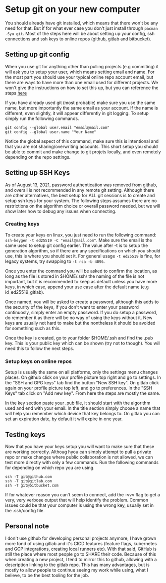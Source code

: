 # Setup git on your new computer

You should already have git installed, which means that there won't be any need for that. But if for what ever case you don't just install through 
`pacman -Syu git`. Most of the steps here will be about setting up your config, ssh connections and ssh keys to online repos (github, gitlab and bitbucket).

## Setting up git config
When you use git for anything other than pulling projects (e.g commiting) it will ask you to setup your user, which means setting email and name. For the most part you should use your typical online repo account email, but there are ways to have more than one email used for different projects. We won't give the instructions on how to set this up, but you can reference the steps [here](https://blog.hao.dev/how-to-use-different-git-emails-for-personal-and-work-repositories-on-the-same-machine)

If you have already used git (most probable) make sure you use the same name, but more importantly the same email as your account. If the name is different, even slightly, it will appear differently in git logging. To setup simply run the following commands.

```
git config --global user.email "email@mail.com"
git config --global user.name "Your Name"
```

Notice the global aspect of this command, make sure this is intentional and that you are not sharing/overwriting accounts. This short setup you should be able to commit and make change to git projets locally, and even remotely depending on the repo settings.

## Setting up SSH Keys
As of August 13, 2021, password authentication was removed from github, and overall is not recommended in any remote git setting. Although there are other alternatives, the best setup for ALL git sessions is to create and setup ssh keys for your system. The following steps assumes there are no restrictions on the algorithm choice or overall password needed, but we will show later how to debug any issues when connecting.

### Creating keys
To create your keys on linux, you just need to run the following command: `ssh-keygen -t ed25519 -C "email@mail.com"`. Make sure the email is the same used to setup git config earlier. The value after -t is to setup the generation algorithm, so if there are any specifications on which you should use, this is where you should set it. For general usage `-t ed25519` is fine, for legacy systems, try swapping to `-t rsa -b 4096`.

Once you enter the command you will be asked to confirm the location, as long as the file is stored in $HOME/.ssh/ the naming of the file is not important, but it is recommended to keep as default unless you have more keys, in which case, append your use case after the default name (e.g id_ed25519_gitlab).

Once named, you will be asked to create a password, although this adds to the security of the keys, if you don't want to enter your password continuosly, simply enter an empty password. If you do setup a password, do remember it as there will be no way of using the keys without it. New keys are usually not hard to make but the nontheless it should be avoided for something such as this.

Once the key is created, go to your folder $HOME/.ssh and find the .pub key. This is your public key which can be shown (try not to though). You will need this to follow the next steps.

### Setup keys on online repos
Setup is usually the same on all platforms, only the settings menu changes places. On github click on your profile picture top right and go to settings. In the "SSH and GPG keys" tab find the button "New SSH key". On gitlab click again on your profile picture top left, and go to preferences. In the "SSH Keys" tab click on "Add new key". From here the steps are mostly the same.

In the key section paste your .pub file, it should start with the algorithm used and end with your email. In the title section simply choose a name that will help you remember which device that key belongs to. On gitlab you can set an expiration date, by default it will expire in one year.

## Testing keys
Now that you have your keys setup you will want to make sure that these are working correctly. Althoug hyou can simply attempt to pull a private repo or make changes where public collaboration is not allowed, we can test more directly with only a few commands. Run the following commands for depending on which repo you are using.

```
ssh -T git@github.com
ssh -T git@gitlab.com
ssh -T git@bitbucket.com
```

If for whatever reason you can't seem to connect, add the -vvv flag to get a very, very verbose output that will help identify the problem. Common issues could be that your computer is using the wrong key, usually set in the .ssh/config file.

## Personal note
I don't use github for developing personal projects anymore, I have grown more fond of using gitlab and it's CICD features (feature flags, kubernetes and GCP integrations, creating local runners etc). With that said, GitHub is still the place where most people go to SHARE their code. Because of this when creating a new project, I tend to mirror this to github, allowing with a description linking to the gitlab repo. This has many advantages, but is mostly to allow people to continue seeing my work while using, what I believe, to be the best tooling for the job.
